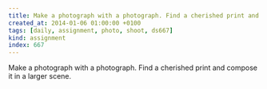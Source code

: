 ```yaml
---
title: Make a photograph with a photograph. Find a cherished print and compose it in a larger scene.
created_at: 2014-01-06 01:00:00 +0100
tags: [daily, assignment, photo, shoot, ds667]
kind: assignment
index: 667
---
```


Make a photograph with a photograph. Find a cherished print and compose it in a larger scene.
